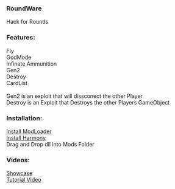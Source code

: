 ### RoundWare
Hack for Rounds<br/>
### Features:<br/>
Fly<br/>
GodMode<br/>
Infinate Ammunition<br/>
Gen2<br/>
Destroy<br/>
CardList<br/>
<br/>
Gen2 is an exploit that will dissconect the other Player<br/>
Destroy is an Exploit that Destroys the other Players GameObject<br/>
### Installation:<br/>
[Install ModLoader](https://github.com/Four-DJ/ModLoader/releases/tag/1.0)<br/>
[Install Harmony](https://github.com/pardeike/Harmony/releases/tag/v2.2.0.0)<br/>
Drag and Drop dll into Mods Folder<br/>
### Videos:
[Showcase](https://www.youtube.com/watch?v=gdojSRlC9tY&t=7s)<br/>
[Tutorial Video](https://www.youtube.com/watch?v=IZI-q_hkTKc)<br/>
